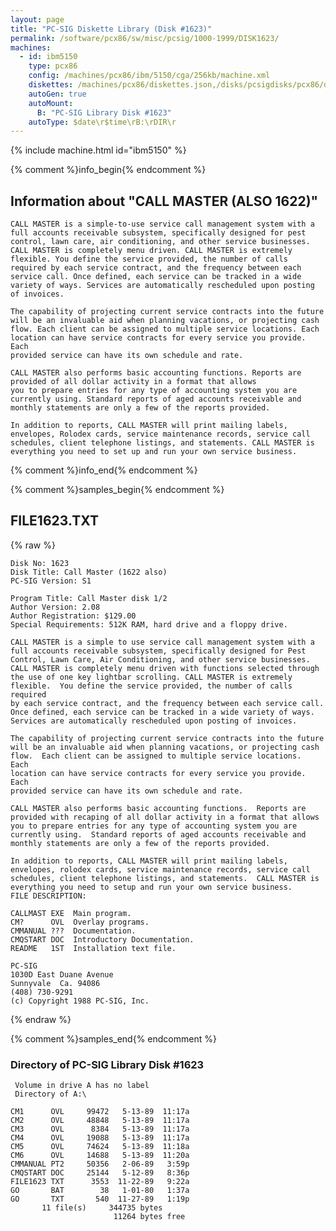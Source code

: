 ```yaml
---
layout: page
title: "PC-SIG Diskette Library (Disk #1623)"
permalink: /software/pcx86/sw/misc/pcsig/1000-1999/DISK1623/
machines:
  - id: ibm5150
    type: pcx86
    config: /machines/pcx86/ibm/5150/cga/256kb/machine.xml
    diskettes: /machines/pcx86/diskettes.json,/disks/pcsigdisks/pcx86/diskettes.json
    autoGen: true
    autoMount:
      B: "PC-SIG Library Disk #1623"
    autoType: $date\r$time\rB:\rDIR\r
---
```


{% include machine.html id="ibm5150" %}

{% comment %}info_begin{% endcomment %}

## Information about "CALL MASTER (ALSO 1622)"

    CALL MASTER is a simple-to-use service call management system with a
    full accounts receivable subsystem, specifically designed for pest
    control, lawn care, air conditioning, and other service businesses.
    CALL MASTER is completely menu driven. CALL MASTER is extremely
    flexible. You define the service provided, the number of calls
    required by each service contract, and the frequency between each
    service call. Once defined, each service can be tracked in a wide
    variety of ways. Services are automatically rescheduled upon posting
    of invoices.
    
    The capability of projecting current service contracts into the future
    will be an invaluable aid when planning vacations, or projecting cash
    flow. Each client can be assigned to multiple service locations. Each
    location can have service contracts for every service you provide. Each
    provided service can have its own schedule and rate.
    
    CALL MASTER also performs basic accounting functions. Reports are
    provided of all dollar activity in a format that allows
    you to prepare entries for any type of accounting system you are
    currently using. Standard reports of aged accounts receivable and
    monthly statements are only a few of the reports provided.
    
    In addition to reports, CALL MASTER will print mailing labels,
    envelopes, Rolodex cards, service maintenance records, service call
    schedules, client telephone listings, and statements. CALL MASTER is
    everything you need to set up and run your own service business.
{% comment %}info_end{% endcomment %}

{% comment %}samples_begin{% endcomment %}

## FILE1623.TXT

{% raw %}
```
Disk No: 1623                                                           
Disk Title: Call Master (1622 also)                                     
PC-SIG Version: S1                                                      
                                                                        
Program Title: Call Master disk 1/2                                     
Author Version: 2.08                                                    
Author Registration: $129.00                                            
Special Requirements: 512K RAM, hard drive and a floppy drive.          
                                                                        
CALL MASTER is a simple to use service call management system with a    
full accounts receivable subsystem, specifically designed for Pest      
Control, Lawn Care, Air Conditioning, and other service businesses.     
CALL MASTER is completely menu driven with functions selected through   
the use of one key lightbar scrolling. CALL MASTER is extremely         
flexible.  You define the service provided, the number of calls required
by each service contract, and the frequency between each service call.  
Once defined, each service can be tracked in a wide variety of ways.    
Services are automatically rescheduled upon posting of invoices.        
                                                                        
The capability of projecting current service contracts into the future  
will be an invaluable aid when planning vacations, or projecting cash   
flow.  Each client can be assigned to multiple service locations.  Each 
location can have service contracts for every service you provide.  Each
provided service can have its own schedule and rate.                    
                                                                        
CALL MASTER also performs basic accounting functions.  Reports are      
provided with recaping of all dollar activity in a format that allows   
you to prepare entries for any type of accounting system you are        
currently using.  Standard reports of aged accounts receivable and      
monthly statements are only a few of the reports provided.              
                                                                        
In addition to reports, CALL MASTER will print mailing labels,          
envelopes, rolodex cards, service maintenance records, service call     
schedules, client telephone listings, and statements.  CALL MASTER is   
everything you need to setup and run your own service business.         
FILE DESCRIPTION:                                                       
                                                                        
CALLMAST EXE  Main program.                                             
CM?      OVL  Overlay programs.                                         
CMMANUAL ???  Documentation.                                            
CMQSTART DOC  Introductory Documentation.                               
README   1ST  Installation text file.                                   
                                                                        
PC-SIG                                                                  
1030D East Duane Avenue                                                 
Sunnyvale  Ca. 94086                                                    
(408) 730-9291                                                          
(c) Copyright 1988 PC-SIG, Inc.                                         
```
{% endraw %}

{% comment %}samples_end{% endcomment %}

### Directory of PC-SIG Library Disk #1623

     Volume in drive A has no label
     Directory of A:\

    CM1      OVL     99472   5-13-89  11:17a
    CM2      OVL     48848   5-13-89  11:17a
    CM3      OVL      8384   5-13-89  11:17a
    CM4      OVL     19088   5-13-89  11:17a
    CM5      OVL     74624   5-13-89  11:18a
    CM6      OVL     14688   5-13-89  11:20a
    CMMANUAL PT2     50356   2-06-89   3:59p
    CMQSTART DOC     25144   5-12-89   8:36p
    FILE1623 TXT      3553  11-22-89   9:22a
    GO       BAT        38   1-01-80   1:37a
    GO       TXT       540  11-27-89   1:19p
           11 file(s)     344735 bytes
                           11264 bytes free
